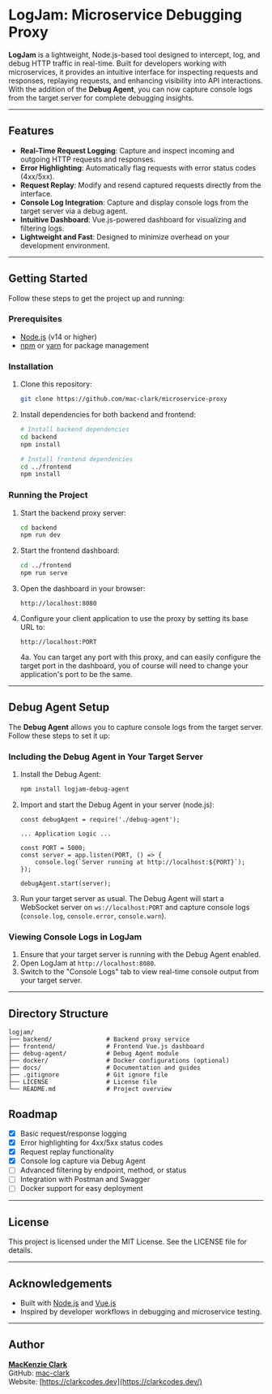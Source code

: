LogJam: Microservice Debugging Proxy
====================================

**LogJam** is a lightweight, Node.js-based tool designed to intercept, log, and debug HTTP traffic in real-time. Built for developers working with microservices, it provides an intuitive interface for inspecting requests and responses, replaying requests, and enhancing visibility into API interactions. With the addition of the **Debug Agent**, you can now capture console logs from the target server for complete debugging insights.

* * * * *

Features
--------

-   **Real-Time Request Logging**: Capture and inspect incoming and outgoing HTTP requests and responses.
-   **Error Highlighting**: Automatically flag requests with error status codes (4xx/5xx).
-   **Request Replay**: Modify and resend captured requests directly from the interface.
-   **Console Log Integration**: Capture and display console logs from the target server via a debug agent.
-   **Intuitive Dashboard**: Vue.js-powered dashboard for visualizing and filtering logs.
-   **Lightweight and Fast**: Designed to minimize overhead on your development environment.

* * * * *

Getting Started
---------------

Follow these steps to get the project up and running:

### Prerequisites

-   [Node.js](https://nodejs.org/) (v14 or higher)
-   [npm](https://www.npmjs.com/) or [yarn](https://yarnpkg.com/) for package management

### Installation

1.  Clone this repository:

    ```bash
    git clone https://github.com/mac-clark/microservice-proxy
    ```

2.  Install dependencies for both backend and frontend:

    ```bash
    # Install backend dependencies
    cd backend
    npm install

    # Install frontend dependencies
    cd ../frontend
    npm install
    ```

### Running the Project

1.  Start the backend proxy server:

    ```bash
    cd backend
    npm run dev
    ```

2.  Start the frontend dashboard:

    ```bash
    cd ../frontend
    npm run serve
    ```

3.  Open the dashboard in your browser:

    `http://localhost:8080`

4.  Configure your client application to use the proxy by setting its base URL to:

    `http://localhost:PORT`

    4a. You can target any port with this proxy, and can easily configure the target port in the dashboard, you of course will need to change your application's port to be the same.

* * * * *

Debug Agent Setup
-----------------

The **Debug Agent** allows you to capture console logs from the target server. Follow these steps to set it up:

### Including the Debug Agent in Your Target Server

1.  Install the Debug Agent:

    ```bash
    npm install logjam-debug-agent
    ```

2.  Import and start the Debug Agent in your server (node.js):

    ```
    const debugAgent = require('./debug-agent');

    ... Application Logic ...

    const PORT = 5000;
    const server = app.listen(PORT, () => {
        console.log(`Server running at http://localhost:${PORT}`);
    });

    debugAgent.start(server);
    ```

3.  Run your target server as usual. The Debug Agent will start a WebSocket server on `ws://localhost:PORT` and capture console logs (`console.log`, `console.error`, `console.warn`).

### Viewing Console Logs in LogJam

1.  Ensure that your target server is running with the Debug Agent enabled.
2.  Open LogJam at `http://localhost:8080`.
3.  Switch to the "Console Logs" tab to view real-time console output from your target server.

* * * * *

Directory Structure
-------------------

```
logjam/
├── backend/               # Backend proxy service
├── frontend/              # Frontend Vue.js dashboard
├── debug-agent/           # Debug Agent module
├── docker/                # Docker configurations (optional)
├── docs/                  # Documentation and guides
├── .gitignore             # Git ignore file
├── LICENSE                # License file
└── README.md              # Project overview
```

Roadmap
-------

-   [x]  Basic request/response logging
-   [x]  Error highlighting for 4xx/5xx status codes
-   [x]  Request replay functionality
-   [x]  Console log capture via Debug Agent
-   [ ]  Advanced filtering by endpoint, method, or status
-   [ ]  Integration with Postman and Swagger
-   [ ]  Docker support for easy deployment

* * * * *

License
-------

This project is licensed under the MIT License. See the LICENSE file for details.

* * * * *

Acknowledgements
----------------

-   Built with [Node.js](https://nodejs.org/) and [Vue.js](https://vuejs.org/)
-   Inspired by developer workflows in debugging and microservice testing.

* * * * *

Author
------

**[MacKenzie Clark](https://clarkcodes.dev)**\
GitHub: [mac-clark](https://github.com/mac-clark)\
Website: [https://clarkcodes.dev](https://clarkcodes.dev/)